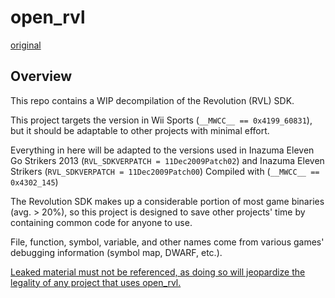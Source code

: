 # open_rvl
[original](https://github.com/kiwi515/open_rvl)

## Overview  
 This repo contains a WIP decompilation of the Revolution (RVL) SDK.  

 This project targets the version in Wii Sports (`__MWCC__ == 0x4199_60831`), but it should be adaptable to other projects with minimal effort.  
 
 Everything in here will be adapted to the versions used in Inazuma Eleven Go Strikers 2013 (`RVL_SDKVERPATCH = 11Dec2009Patch02`) and Inazuma Eleven Strikers (`RVL_SDKVERPATCH = 11Dec2009Patch00`) Compiled with (`__MWCC__ == 0x4302_145`)

 The Revolution SDK makes up a considerable portion of most game binaries (avg. > 20%), so this project is designed to save other projects' time by containing common code for anyone to use.  

 File, function, symbol, variable, and other names come from various games' debugging information (symbol map, DWARF, etc.).  
 
 <u>Leaked material must not be referenced, as doing so will jeopardize the legality of any project that uses open_rvl.</u>  
